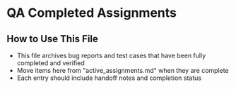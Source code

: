 # QA Completed Assignments

## How to Use This File
- This file archives bug reports and test cases that have been fully completed and verified
- Move items here from "active_assignments.md" when they are complete
- Each entry should include handoff notes and completion status
